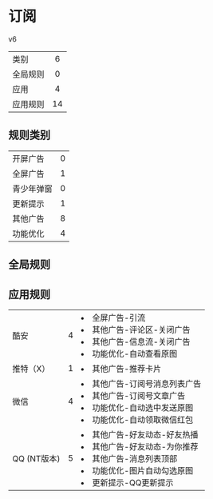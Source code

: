 # 订阅

v6

|||
| - |:-:|
|类别|6|
|全局规则|0|
|应用|4|
|应用规则|14|

## 规则类别

|||
| - |:-:|
|开屏广告|0|
|全屏广告|1|
|青少年弹窗|0|
|更新提示|1|
|其他广告|8|
|功能优化|4|

## 全局规则



## 应用规则

||||
| - |:-:|-|
|酷安|4|<li>全屏广告-引流<li>其他广告-评论区-关闭广告<li>其他广告-信息流-关闭广告<li>功能优化-自动查看原图|
|推特（X）|1|<li>其他广告-推荐卡片|
|微信|4|<li>其他广告-订阅号消息列表广告<li>其他广告-订阅号文章广告<li>功能优化-自动选中发送原图<li>功能优化-自动领取微信红包|
|QQ (NT版本)|5|<li>其他广告-好友动态-好友热播<li>其他广告-好友动态-为你推荐<li>其他广告-消息列表顶部<li>功能优化-图片自动勾选原图<li>更新提示-QQ更新提示|
